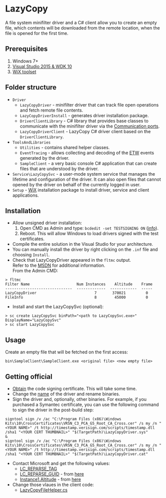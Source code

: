 LazyCopy
=============

A file system minifilter driver and a C# client allow you to create an empty file, which contents will be downloaded from the remote location, when the file is opened for the first time.

Prerequisites
-------

1. Windows 7+
2. [Visual Studio 2015 & WDK 10](https://msdn.microsoft.com/en-us/windows/hardware/dn913721.aspx)
3. [WiX toolset](https://wix.codeplex.com/releases/view/610859)

Folder structure
-------

- `Driver`
  - `LazyCopyDriver` - minifilter driver that can track file open operations and fetch remote file contents.
  - `LazyCopyDriverInstall` - generates driver installation package.
  - `DriverClientLibrary` - C# library that provides base classes to communicate with the minifilter driver via the [Communication ports](https://msdn.microsoft.com/en-us/library/windows/hardware/ff541931(v=vs.85).aspx).
  - `LazyCopyDriverClient` - LazyCopy C# driver client based on the `DriverClientLibrary`.
- `ToolsAndLibraries`
  - `Utilities` - contains shared helper classes.
  - `EventTracing` - allows collecting and decoding of the [ETW](https://msdn.microsoft.com/en-us/library/windows/desktop/bb968803(v=vs.85).aspx) events generated by the driver.
  - `SampleClient` - a very basic console C# application that can create files that are understood by the driver.
- `Service\LazyCopySvc` - a user-mode system service that manages the lifetime and configuration of the driver. It can also open files that cannot opened by the driver on behalf of the currently logged in user.
- `Setup` - [WiX](http://wixtoolset.org/) installation package to install driver, service and client applications.

Installation
-------

* Allow unsigned driver installation:
   1. Open CMD as Admin and type: `bcdedit -set TESTSIGNING ON` ([info](https://msdn.microsoft.com/en-us/library/windows/hardware/ff553484(v=vs.85).aspx)).
   2. Reboot. This will allow Windows to load drivers signed with the test certificates.
* Compile the entire solution in the Visual Studio for your architecture.
* You can manually install the driver by right clicking on the `.inf` file and choosing `Install`.
* Check that LazyCopyDriver appeared in the `fltmc` output.<br/>Refer to the [MSDN](https://msdn.microsoft.com/en-us/library/windows/hardware/ff548166(v=vs.85).aspx) for additional information.<br/> From the Admin CMD:
```
> fltmc
Filter Name                     Num Instances    Altitude    Frame
------------------------------  -------------  ------------  -----
LazyCopyDriver                          7       370021         0
FileInfo                                8        45000         0
```
* Install and start the LazyCopySvc (optional):
```
> sc create LazyCopySvc binPath="<path to LazyCopySvc.exe>" DisplayName="LazyCopySvc"
> sc start LazyCopySvc
```

Usage
-------

Create an empty file that will be fetched on the first access:
```
bin\SampleClient\SampleClient.exe <original file> <new empty file>
```

Getting official
-------

* [Obtain](https://msdn.microsoft.com/en-us/library/windows/hardware/hh801887.aspx) the code signing certificate. This will take some time.
* Change the [name](Driver/LazyCopyDriver/LazyCopyDriver.inf) of the driver and rename binaries.
* Sign the driver and, optionally, other binaries.
   For example, if you purchased a Symantec certificate, you can use the following command to sign the driver in the post-build step:
```
signtool sign /v /ac "C:\Program Files (x86)\Windows Kits\10\CrossCertificates\VRSN_C3_PCA_G5_Root_CA_Cross.cer" /s my /n "<YOUR NAME>" /t http://timestamp.verisign.com/scripts/timestamp.dll /sha1 "<YOUR CERT THUMBNAIL>" "$(TargetPath)\LazyCopyDriver.sys"
&
signtool sign /v /ac "C:\Program Files (x86)\Windows Kits\10\CrossCertificates\VRSN_C3_PCA_G5_Root_CA_Cross.cer" /s my /n "<YOUR NAME>" /t http://timestamp.verisign.com/scripts/timestamp.dll /sha1 "<YOUR CERT THUMBNAIL>" "$(TargetPath)\LazyCopyDriver.cat"
```
* Contact Microsoft and get the following values:
  - [LC_REPARSE_TAG](Driver/LazyCopyDriver/Globals.h)
  - [LC_REPARSE_GUID](Driver/LazyCopyDriver/LazyCopyDriver.c) - from [here](https://msdn.microsoft.com/en-us/library/windows/hardware/dn641624(v=vs.85).aspx)
  - [Instance1.Altitude](Driver/LazyCopyDriver/LazyCopyDriver.inf) - from [here](https://msdn.microsoft.com/en-us/library/windows/hardware/dn508284(v=vs.85).aspx)
* Change those vlaues in the client code:
  - [LazyCopyFileHelper.cs](Driver/LazyCopyDriverClient/LazyCopyFileHelper.cs)

